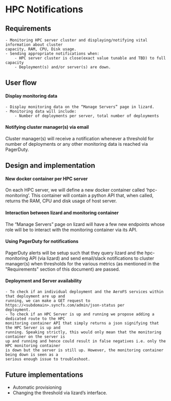 # HPC Notifications

## Requirements

	- Monitoring HPC server cluster and displaying/notifying vital information about cluster
	capacity, RAM, CPU, Disk usage.
	- Sending appropriate notifications when:
	    - HPC server cluster is close(exact value tunable and TBD) to full capacity
	    - Deployment(s) and/or server(s) are down.

## User flow

#### Display monitoring data

	- Display monitoring data on the “Manage Servers” page in lizard.
	- Monitoring data will include:
		- Number of deployments per server, total number of deployments

#### Notifying cluster manager(s) via email

Cluster manager(s) will receive a notification whenever a threshold for number of deployments or any
other monitoring data is reached via PagerDuty.

## Design and implementation

#### New docker container per HPC server

On each HPC server, we will define a new docker container called ‘hpc-monitoring’. This container
will contain a python API that, when called, returns the RAM, CPU and disk usage of host server.

#### Interaction between lizard and monitoring container

The “Manage Servers” page on lizard will have a few new endpoints whose role will be to interact
with the monitoring container via its API.

#### Using PagerDuty for notifications

PagerDuty alerts will be setup such that they query lizard and the hpc-monitoring API
(via lizard) and send email/slack notifications to cluster manager(s) when thresholds for the
various metrics (as mentioned in the "Requirements" section of this document) are passed.

#### Deployment and Server availability

	- To check if an individual deployment and the AeroFS services within that deployment are up and
	running, we can make a GET request to https://<subdomain>.syncfs.com/admin/json-status per
	deployment.
	- To check if an HPC Server is up and running we propose adding a dedicated route to the HPC
	monitoring container API that simply returns a json signifying that the HPC Server is up and
	running. Speaking strictly, this would only mean that the monitoring container on the server is
	up and running and hence could result in false negatives i.e. only the HPC monitoring container
	is down but the server is still up. However, the monitoring container being down is seen as a
	serious enough issue to troubleshoot.

## Future implementations

- Automatic provisioning
- Changing the threshold via lizard’s interface.
